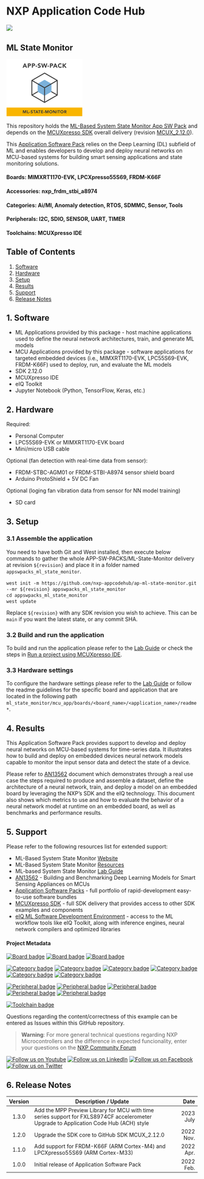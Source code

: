 # NXP Application Code Hub
[<img src="https://mcuxpresso.nxp.com/static/icon/nxp-logo-color.svg" width="100"/>](https://www.nxp.com)

## ML State Monitor
[<img src="ml_state_monitor/ml-state-monitor-logo.png" width="200" height="150"/>](https://www.nxp.com/appswpack)

This repository holds the [ML-Based System State  Monitor App SW Pack](https://www.nxp.com/design/software/embedded-software/application-software-pack-ml-state-monitor:APP-SW-PACK-ML-STATE-MONITOR) and depends on the [MCUXpresso SDK](https://github.com/NXPmicro/mcux-sdk) overall delivery (revision [MCUX_2.12.0](https://github.com/NXPmicro/mcux-sdk/tree/MCUX_2.12.0)).

This [Application Software Pack](https://www.nxp.com/appswpack) relies on the Deep Learning (DL) subfield of ML and enables developers to develop and deploy neural networks on MCU-based systems for building smart sensing applications and state monitoring solutions.

#### Boards: MIMXRT1170-EVK, LPCXpresso55S69, FRDM-K66F
#### Accessories: nxp_frdm_stbi_a8974
#### Categories: Ai/Ml, Anomaly detection, RTOS, SDMMC, Sensor, Tools
#### Peripherals: I2C, SDIO, SENSOR, UART, TIMER
#### Toolchains: MCUXpresso IDE

## Table of Contents
1. [Software](#step1)
2. [Hardware](#step2)
3. [Setup](#step3)
4. [Results](#step4)
5. [Support](#step5)
6. [Release Notes](#step6)

## 1. Software<a name="step1"></a>
- ML Applications provided by this package - host machine applications used to define the neural network architectures, train, and generate ML models
- MCU Applications provided by this package - software applications for targeted embedded devices (i.e., MIMXRT1170-EVK, LPC55S69-EVK, FRDM-K66F) used to deploy, run, and evaluate the ML models
- SDK 2.12.0
- MCUXpresso IDE
- eIQ Toolkit
- Jupyter Notebook (Python, TensorFlow, Keras, etc.)

## 2. Hardware<a name="step2"></a>
Required:
- Personal Computer
- LPC55S69-EVK or MIMXRT1170-EVK board
- Mini/micro USB cable

Optional (fan detection with real-time data from sensor):
- FRDM-STBC-AGM01 or FRDM-STBI-A8974 sensor shield board
- Arduino ProtoShield + 5V DC Fan

Optional (loging fan vibration data from sensor for NN model training)
- SD card

## 3. Setup<a name="step3"></a>

### 3.1 Assemble the application
You need to have both Git and West installed, then execute below commands to gather the whole APP-SW-PACKS/ML-State-Monitor delivery at revision ```${revision}``` and place it in a folder named ```appswpacks_ml_state_monitor```. 
```
west init -m https://github.com/nxp-appcodehub/ap-ml-state-monitor.git --mr ${revision} appswpacks_ml_state_monitor
cd appswpacks_ml_state_monitor
west update
```
Replace ```${revision}``` with any SDK revision you wish to achieve. This can be ```main``` if you want the latest state, or any commit SHA.

### 3.2 Build and run the application
To build and run the application please refer to the [Lab Guide](https://community.nxp.com/t5/eIQ-Machine-Learning-Software/Application-Software-Pack-ML-State-Monitor/ta-p/1413290?attachment-id=153366) or check the steps in [Run a project using MCUXpresso IDE](https://github.com/NXPmicro/mcux-sdk/blob/main/docs/run_a_project_using_mcux.md).

### 3.3 Hardware settings
To configure the hardware settings please refer to the [Lab Guide](https://community.nxp.com/t5/eIQ-Machine-Learning-Software/Application-Software-Pack-ML-State-Monitor/ta-p/1413290?attachment-id=153366) or follow the readme guidelines for the specific board and application that are located in the following path   `ml_state_monitor/mcu_app/boards/<board_name>/<application_name>/readme*`.

## 4. Results<a name="step4"></a>
This Application Software Pack provides support to develop and deploy neural networks on MCU-based systems for time-series data. It illustrates how to build and deploy on embedded devices neural network models capable to monitor the input sensor data and detect the state of a device.

Please refer to [AN13562](https://www.nxp.com/docs/en/application-note/AN13562.pdf) document which demonstrates through a real use case the steps required to produce and assemble a dataset, define the architecture of a neural network, train, and deploy a model on an embedded board by leveraging the NXP’s SDK and the eIQ technology.
This document also shows which metrics to use and how to evaluate the behavior of a neural network model at runtime on an embedded board, as well as benchmarks and performance results.

## 5. Support<a name="step5"></a>
Please refer to the following resources list for extended support:
- ML-Based System State Monitor [Website](https://www.nxp.com/design/software/embedded-software/application-software-packs/application-software-pack-ml-based-system-state-monitor:APP-SW-PACK-ML-STATE-MONITOR)
- ML-Based System State Monitor [Resources](https://community.nxp.com/t5/eIQ-Machine-Learning-Software/Application-Software-Pack-ML-State-Monitor/ta-p/1413290)
- ML-based System State Monitor [Lab Guide](https://community.nxp.com/t5/eIQ-Machine-Learning-Software/Application-Software-Pack-ML-State-Monitor/ta-p/1413290?attachment-id=153366)
- [AN13562](https://www.nxp.com/docs/en/application-note/AN13562.pdf) - Building and Benchmarking Deep Learning Models for Smart Sensing Appliances on MCUs
- [Application Software Packs](https://www.nxp.com/appswpack) - full portfolio of rapid-development easy-to-use software bundles
- [MCUXpresso SDK](https://github.com/NXPmicro/mcux-sdk/) - full SDK delivery that provides access to other SDK examples and components
- [eIQ ML Software Development Environment](https://www.nxp.com/eIQ) - access to the ML workflow tools like eIQ Toolkit, along with inference engines, neural network compilers and optimized libraries

#### Project Metadata
<!----- Boards ----->
[![Board badge](https://img.shields.io/badge/Board-MIMXRT1170&ndash;EVK-blue)](https://github.com/search?q=org%3ANXP-mcuxpresso+MIMXRT1170-EVK+in%3Areadme&type=Repositories) [![Board badge](https://img.shields.io/badge/Board-LPCXPRESSO55S69-blue)](https://github.com/search?q=org%3ANXP-mcuxpresso+LPCXpresso55S69+in%3Areadme&type=Repositories) [![Board badge](https://img.shields.io/badge/Board-FRDM&ndash;K66F-blue)](https://github.com/search?q=org%3ANXP-mcuxpresso+FRDM-K66F+in%3Areadme&type=Repositories)

<!----- Categories ----->
[![Category badge](https://img.shields.io/badge/Category-AI/ML-yellowgreen)](https://github.com/search?q=org%3ANXP-mcuxpresso+aiml+in%3Areadme&type=Repositories) [![Category badge](https://img.shields.io/badge/Category-ANOMALY%20DETECTION-yellowgreen)](https://github.com/search?q=org%3ANXP-mcuxpresso+anomaly_detection+in%3Areadme&type=Repositories) [![Category badge](https://img.shields.io/badge/Category-RTOS-yellowgreen)](https://github.com/search?q=org%3ANXP-mcuxpresso+rtos+in%3Areadme&type=Repositories) [![Category badge](https://img.shields.io/badge/Category-SDMMC-yellowgreen)](https://github.com/search?q=org%3ANXP-mcuxpresso+sdmmc+in%3Areadme&type=Repositories) [![Category badge](https://img.shields.io/badge/Category-SENSOR-yellowgreen)](https://github.com/search?q=org%3ANXP-mcuxpresso+sensor+in%3Areadme&type=Repositories) [![Category badge](https://img.shields.io/badge/Category-TOOLS-yellowgreen)](https://github.com/search?q=org%3ANXP-mcuxpresso+tools+in%3Areadme&type=Repositories)

<!----- Peripherals ----->
[![Peripheral badge](https://img.shields.io/badge/Peripheral-I2C-yellow)](https://github.com/search?q=org%3ANXP-mcuxpresso+i2c+in%3Areadme&type=Repositories) [![Peripheral badge](https://img.shields.io/badge/Peripheral-SDIO-yellow)](https://github.com/search?q=org%3ANXP-mcuxpresso+sdio+in%3Areadme&type=Repositories) [![Peripheral badge](https://img.shields.io/badge/Peripheral-SENSOR-yellow)](https://github.com/search?q=org%3ANXP-mcuxpresso+sensor+in%3Areadme&type=Repositories) [![Peripheral badge](https://img.shields.io/badge/Peripheral-UART-yellow)](https://github.com/search?q=org%3ANXP-mcuxpresso+uart+in%3Areadme&type=Repositories) [![Peripheral badge](https://img.shields.io/badge/Peripheral-TIMER-yellow)](https://github.com/search?q=org%3ANXP-mcuxpresso+timer+in%3Areadme&type=Repositories)

<!----- Toolchains ----->
[![Toolchain badge](https://img.shields.io/badge/Toolchain-MCUXPRESSO%20IDE-orange)](https://github.com/search?q=org%3ANXP-mcuxpresso+mcux+in%3Areadme&type=Repositories)

Questions regarding the content/correctness of this example can be entered as Issues within this GitHub repository.

>**Warning**: For more general technical questions regarding NXP Microcontrollers and the difference in expected funcionality, enter your questions on the [NXP Community Forum](https://community.nxp.com/)

[![Follow us on Youtube](https://img.shields.io/badge/Youtube-Follow%20us%20on%20Youtube-red.svg)](https://www.youtube.com/@NXP_Semiconductors)
[![Follow us on LinkedIn](https://img.shields.io/badge/LinkedIn-Follow%20us%20on%20LinkedIn-blue.svg)](https://www.linkedin.com/company/nxp-semiconductors)
[![Follow us on Facebook](https://img.shields.io/badge/Facebook-Follow%20us%20on%20Facebook-blue.svg)](https://www.facebook.com/nxpsemi/)
[![Follow us on Twitter](https://img.shields.io/badge/Twitter-Follow%20us%20on%20Twitter-white.svg)](https://twitter.com/NXP)

## 6. Release Notes<a name="step6"></a>
| Version | Description / Update                           | Date                        |
|:-------:|------------------------------------------------|----------------------------:|
| 1.3.0   | Add the MPP Preview Library for MCU with time series support for FXLS8974CF accelerometer <br/> Upgrade to Application Code Hub (ACH) style | 2023 July |
| 1.2.0   | Upgrade the SDK core to GitHub SDK MCUX_2.12.0 | 2022 Nov. |
| 1.1.0   | Add support for FRDM-K66F (ARM Cortex-M4) and LPCXpresso55S69 (ARM Cortex-M33) | 2022 Apr. |
| 1.0.0   | Initial release of Application Software Pack   | 2022 Feb. |
